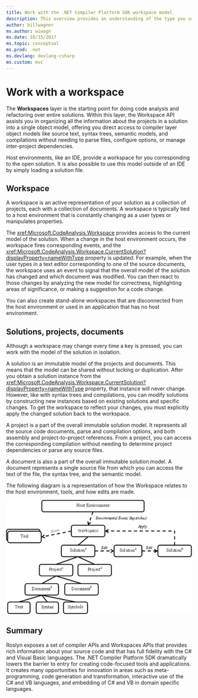 ```yaml
---
title: Work with the .NET Compiler Platform SDK workspace model
description: This overview provides an understanding of the type you use to query and manipulate the workspace and projects for your code.
author: billwagner
ms.author: wiwagn
ms.date: 10/15/2017
ms.topic: conceptual
ms.prod: .net
ms.devlang: devlang-csharp
ms.custom: mvc
---
```


# Work with a workspace

The **Workspaces** layer is the starting point for doing code analysis and refactoring over entire solutions. Within this layer, the Workspace API assists you in organizing all the information about the projects in a solution into a single object model, offering you direct access to compiler layer object models like source text, syntax trees, semantic models, and compilations without needing to parse files, configure options, or manage inter-project dependencies. 

Host environments, like an IDE, provide a workspace for you corresponding to the open solution. It is also possible to use this model outside of an IDE by simply loading a solution file.

## Workspace

A workspace is an active representation of your solution as a collection of projects, each with a collection of documents. A workspace is typically tied to a host environment that is constantly changing as a user types or manipulates properties. 

The <xref:Microsoft.CodeAnalysis.Workspace> provides access to the current model of the solution. When a change in the host environment occurs, the workspace fires corresponding events, and the <xref:Microsoft.CodeAnalysis.Workspace.CurrentSolution?displayProperty=nameWithType> property is updated. For example, when the user types in a text editor corresponding to one of the source documents, the workspace uses an event to signal that the overall model of the solution has changed and which document was modified. You can then react to those changes by analyzing the new model for correctness, highlighting areas of significance, or making a suggestion for a code change. 

You can also create stand-alone workspaces that are disconnected from the host environment or used in an application that has no host environment.

## Solutions, projects, documents

Although a workspace may change every time a key is pressed, you can work with the model of the solution in isolation. 

A solution is an immutable model of the projects and documents. This means that the model can be shared without locking or duplication. After you obtain a solution instance from the <xref:Microsoft.CodeAnalysis.Workspace.CurrentSolution?displayProperty=nameWithType> property, that instance will never change. However, like with syntax trees and compilations, you can modify solutions by constructing new instances based on existing solutions and specific changes. To get the workspace to reflect your changes, you must explicitly apply the changed solution back to the workspace.

A project is a part of the overall immutable solution model. It represents all the source code documents, parse and compilation options, and both assembly and project-to-project references. From a project, you can access the corresponding compilation without needing to determine project dependencies or parse any source files.

A document is also a part of the overall immutable solution model. A document represents a single source file from which you can access the text of the file, the syntax tree, and the semantic model.

The following diagram is a representation of how the Workspace relates to the host environment, tools, and how edits are made.

![the relationships between different elements of a workspace containing projects and source files](media/work-with-workspace/workspace-obj-relations.png)

## Summary

Roslyn exposes a set of compiler APIs and Workspaces APIs that provides rich information about your source code and that has full fidelity with the C# and Visual Basic languages.  The .NET Compiler Platform SDK dramatically lowers the barrier to entry for creating code-focused tools and applications. It creates many opportunities for innovation in areas such as meta-programming, code generation and transformation, interactive use of the C# and VB languages, and embedding of C# and VB in domain specific languages.  
